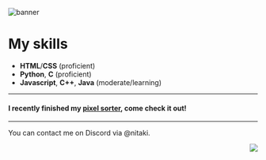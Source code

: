 ![banner](text2.gif)

# My skills

- **HTML**/**CSS** (proficient)
- **Python**, **C** (proficient)
- **Javascript**, **C++**, **Java** (moderate/learning)

---

#### I recently finished my [pixel sorter](https://github.com/Nitaki-dev/pixel-sorter), come check it out!

---

You can contact me on Discord via @nitaki.

<img align="right" src="https://komarev.com/ghpvc/?username=nitaki-dev&color=ff69b4">
